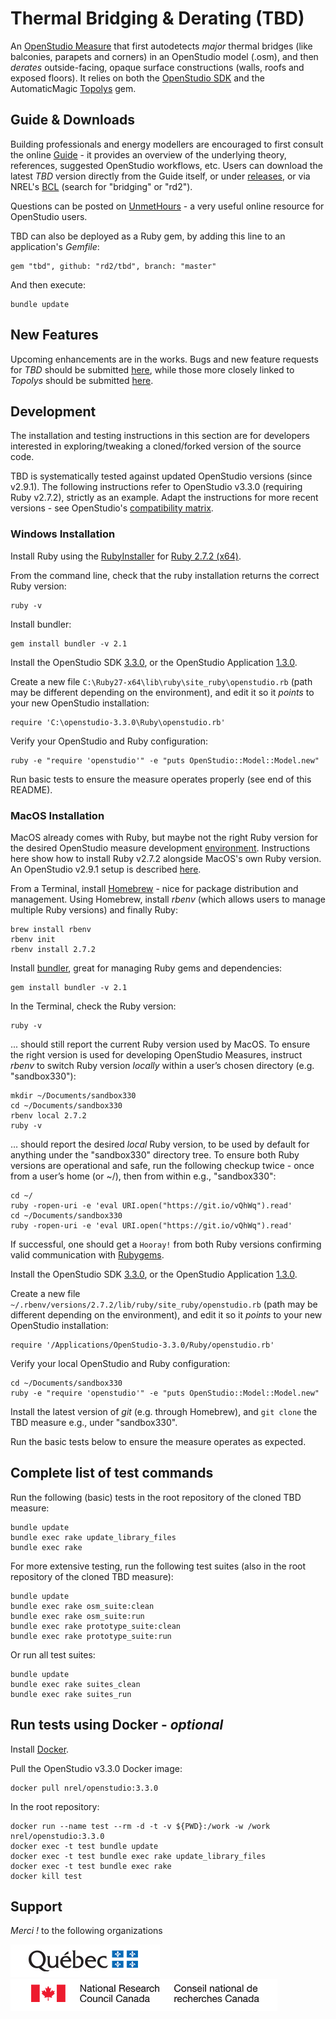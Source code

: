 # Thermal Bridging & Derating (TBD)  

An [OpenStudio Measure](https://nrel.github.io/OpenStudio-user-documentation/reference/measure_writing_guide/) that first autodetects _major_ thermal bridges (like balconies, parapets and corners) in an OpenStudio model (.osm), and then _derates_ outside-facing, opaque surface constructions (walls, roofs and exposed floors). It relies on both the [OpenStudio SDK](https://openstudio-sdk-documentation.s3.amazonaws.com/index.html) and the AutomaticMagic [Topolys](https://github.com/automaticmagic/topolys) gem.

## Guide & Downloads

Building professionals and energy modellers are encouraged to first consult the online [Guide](https://rd2.github.io/tbd/) - it provides an overview of the underlying theory, references, suggested OpenStudio workflows, etc. Users can download the latest _TBD_ version directly from the Guide itself, or under [releases](https://github.com/rd2/tbd/releases), or via NREL's [BCL](https://bcl.nrel.gov) (search for "bridging" or "rd2").

Questions can be posted on [UnmetHours](https://unmethours.com) - a very useful online resource for OpenStudio users.

TBD can also be deployed as a Ruby gem, by adding this line to an application's _Gemfile_:
```
gem "tbd", github: "rd2/tbd", branch: "master"
```  
And then execute:
```
bundle update
```

## New Features  

Upcoming enhancements are in the works. Bugs and new feature requests for _TBD_ should be submitted [here](https://github.com/rd2/tbd/issues), while those more closely linked to _Topolys_ should be submitted [here](https://github.com/automaticmagic/topolys/issues).

## Development

The installation and testing instructions in this section are for developers interested in exploring/tweaking a cloned/forked version of the source code.

TBD is systematically tested against updated OpenStudio versions (since v2.9.1). The following instructions refer to OpenStudio v3.3.0 (requiring Ruby v2.7.2), strictly as an example. Adapt the instructions for more recent versions - see OpenStudio's [compatibility matrix](https://github.com/NREL/OpenStudio/wiki/OpenStudio-SDK-Version-Compatibility-Matrix).

### Windows Installation

Install Ruby using the [RubyInstaller](https://rubyinstaller.org/downloads/archives/) for [Ruby 2.7.2 (x64)](https://github.com/oneclick/rubyinstaller2/releases/tag/RubyInstaller-2.7.2-1/rubyinstaller-2.7.2-1-x64.exe).

From the command line, check that the ruby installation returns the correct Ruby version:
```
ruby -v
```

Install bundler:
```
gem install bundler -v 2.1
```

Install the OpenStudio SDK [3.3.0](https://github.com/NREL/OpenStudio/releases/tag/v3.0.0), or the OpenStudio Application [1.3.0](https://github.com/openstudiocoalition/OpenStudioApplication/releases/tag/v1.3.0).

Create a new file ```C:\Ruby27-x64\lib\ruby\site_ruby\openstudio.rb```  (path may be different depending on the environment), and edit it so it _points_ to your new OpenStudio installation:

```
require 'C:\openstudio-3.3.0\Ruby\openstudio.rb'
```

Verify your OpenStudio and Ruby configuration:
```
ruby -e "require 'openstudio'" -e "puts OpenStudio::Model::Model.new"
```

Run basic tests to ensure the measure operates properly (see end of this README).


### MacOS Installation

MacOS already comes with Ruby, but maybe not the right Ruby version for the desired OpenStudio measure development [environment](https://github.com/NREL/OpenStudio/wiki/OpenStudio-SDK-Version-Compatibility-Matrix). Instructions here show how to install Ruby v2.7.2 alongside MacOS's own Ruby version. An OpenStudio v2.9.1 setup is described [here](https://github.com/rd2/tbd/blob/master/v291_MacOS.md).

From a Terminal, install [Homebrew](https://brew.sh/index) - nice for package distribution and management. Using Homebrew, install _rbenv_ (which allows users to manage multiple Ruby versions) and finally Ruby:

```
brew install rbenv
rbenv init
rbenv install 2.7.2
```
Install [bundler](https://bundler.io), great for managing Ruby gems and dependencies:

```
gem install bundler -v 2.1
```

In the Terminal, check the Ruby version:

```
ruby -v
```

... should still report the current Ruby version used by MacOS. To ensure the right version is used for developing OpenStudio Measures, instruct _rbenv_ to switch Ruby version _locally_ within a user’s chosen directory (e.g. "sandbox330"):

```
mkdir ~/Documents/sandbox330
cd ~/Documents/sandbox330
rbenv local 2.7.2
ruby -v
```
… should report the desired _local_ Ruby version, to be used by default for anything under the "sandbox330" directory tree. To ensure both Ruby versions are operational and safe, run the following checkup twice - once from a user’s home (or ~/), then from within e.g., "sandbox330":

```
cd ~/
ruby -ropen-uri -e 'eval URI.open("https://git.io/vQhWq").read'
cd ~/Documents/sandbox330
ruby -ropen-uri -e 'eval URI.open("https://git.io/vQhWq").read'
```

If successful, one should get a ```Hooray!``` from both Ruby versions confirming valid communication with [Rubygems](https://rubygems.org/).

Install the OpenStudio SDK [3.3.0](https://github.com/NREL/OpenStudio/releases/tag/v3.0.0), or the OpenStudio Application [1.3.0](https://github.com/openstudiocoalition/OpenStudioApplication/releases/tag/v1.3.0).

Create a new file ```~/.rbenv/versions/2.7.2/lib/ruby/site_ruby/openstudio.rb```  (path may be different depending on the environment), and edit it so it _points_ to your new OpenStudio installation:

```
require '/Applications/OpenStudio-3.3.0/Ruby/openstudio.rb'
```

Verify your local OpenStudio and Ruby configuration:

```
cd ~/Documents/sandbox330
ruby -e "require 'openstudio'" -e "puts OpenStudio::Model::Model.new"
```

Install the latest version of _git_ (e.g. through Homebrew), and ```git clone``` the TBD measure e.g., under "sandbox330".

Run the basic tests below to ensure the measure operates as expected.


## Complete list of test commands

Run the following (basic) tests in the root repository of the cloned TBD measure:
```
bundle update
bundle exec rake update_library_files
bundle exec rake
```

For more extensive testing, run the following test suites (also in the root repository of the cloned TBD measure):
```
bundle update
bundle exec rake osm_suite:clean
bundle exec rake osm_suite:run
bundle exec rake prototype_suite:clean
bundle exec rake prototype_suite:run
```

Or run all test suites:

```
bundle update
bundle exec rake suites_clean
bundle exec rake suites_run
```

## Run tests using Docker - _optional_

Install [Docker](https://docs.docker.com/desktop/#download-and-install).

Pull the OpenStudio v3.3.0 Docker image:
```
docker pull nrel/openstudio:3.3.0
```

In the root repository:
```
docker run --name test --rm -d -t -v ${PWD}:/work -w /work nrel/openstudio:3.3.0
docker exec -t test bundle update
docker exec -t test bundle exec rake update_library_files
docker exec -t test bundle exec rake
docker kill test
```

## Support

_Merci !_ to the following organizations

[![](https://github.com/rd2/tbd/blob/master/sponsors/quebec.png)](https://transitionenergetique.gouv.qc.ca)
[![](https://github.com/rd2/tbd/blob/master/sponsors/canada.png)](https://nrc.canada.ca/en/research-development/research-collaboration/research-centres/construction-research-centre)
